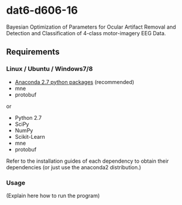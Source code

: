 # dat6-d606-16
Bayesian Optimization of Parameters for Ocular Artifact Removal and Detection and Classification of
4-class motor-imagery EEG
Data.

## Requirements

### Linux / Ubuntu / Windows7/8

- [Anaconda 2.7 python packages](https://www.continuum.io/downloads) (recommended)
- mne
- protobuf

or

- Python 2.7
- SciPy
- NumPy
- Scikit-Learn
- mne
- protobuf

Refer to the installation guides of each dependency to obtain their dependencies (or just use the anaconda2
distribution.)

### Usage

(Explain here how to run the program)